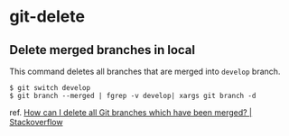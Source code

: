 # git-delete

## Delete merged branches in local

This command deletes all branches that are merged into `develop` branch.

```
$ git switch develop
$ git branch --merged | fgrep -v develop| xargs git branch -d
```

ref. [How can I delete all Git branches which have been merged? | Stackoverflow](https://stackoverflow.com/questions/6127328/how-can-i-delete-all-git-branches-which-have-been-merged)
